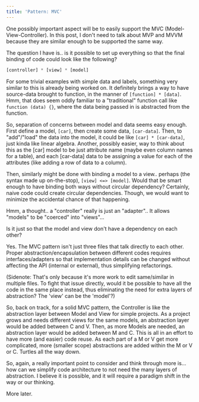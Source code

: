 ```yaml
---
title: 'Pattern: MVC'
---
```

One possibly important aspect will be to easily support the MVC (Model-View-Controller). In this post, I don't need to talk about MVP and MVVM because they are similar enough to be supported the same way.

The question I have is.. is it possible to set up everything so that the final binding of code could look like the following?

```javascript
[controller] * [view] * [model]
```

For some trivial examples with simple data and labels, something very similar to this is already being worked on. It definitely brings a way to have source-data brought to function, in the manner of `[function] * [data]`. Hmm, that does seem oddly familiar to a "traditional" function call like `function (data) {}`, where the data being passed in is abstracted from the function.

So, separation of concerns between model and data seems easy enough. First define a model, `[car]`, then create some data, `[car-data]`. Then, to "add"/"load" the data into the model, it could be like `[car] * [car-data]`, just kinda like linear algebra. Another, possibly easier, way to think about this as the [car] model to be just attribute name (maybe even column names for a table), and each [car-data] data to be assigning a value for each of the attributes (like adding a row of data to a column).

Then, similarly might be done with binding a model to a view.. perhaps (the syntax made up on-the-stop), `[view] <=> [model]`. Would that be smart enough to have binding both ways without circular dependency? Certainly, naive code could create circular dependencies. Though, we would want to minimize the accidental chance of that happening.

Hmm, a thought.. a "controller" really is just an "adapter".. It allows "models" to be "coerced" into "views"...

Is it just so that the model and view don't have a dependency on each other?

Yes. The MVC pattern isn't just three files that talk directly to each other. Proper abstraction/encapsulation between different codes requires interfaces/adapters so that implementation details can be changed without affecting the API (internal or external), thus simplifying refactorings.

(Sidenote: That's only because it's more work to edit same/similar in multiple files. To fight that issue directly, would it be possible to have all the code in the same place instead, thus eliminating the need for extra layers of abstraction? The 'view' can be the 'model'?)

So, back on track, for a solid MVC pattern, the Controller is like the abstraction layer between Model and View for simple projects. As a project grows and needs different views for the same models, an abstraction layer would be added between C and V. Then, as more Models are needed, an abstraction layer would be added between M and C. This is all in an effort to have more (and easier) code reuse. As each part of a M or V get more complicated, more (smaller scope) abstractions are added within the M or V or C. Turtles all the way down.

So, again, a really important point to consider and think through more is... how can we simplify code architecture to not need the many layers of abstraction. I believe it is possible, and it will require a paradigm shift in the way or our thinking.

More later.
